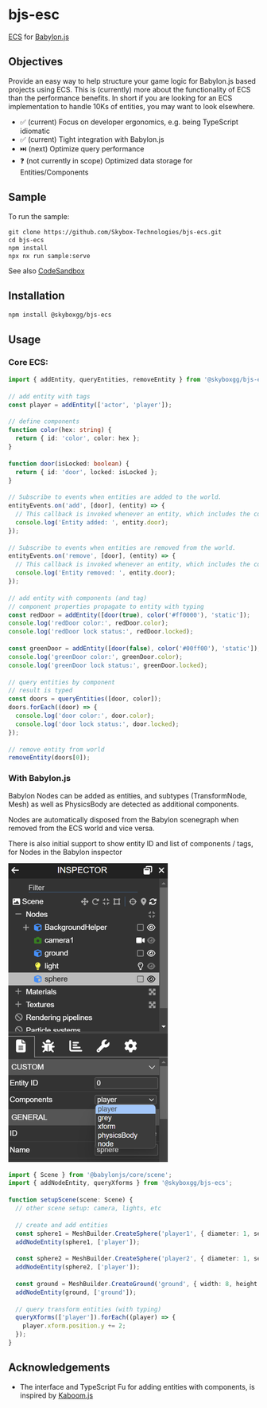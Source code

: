 # bjs-esc

[ECS](https://en.wikipedia.org/wiki/Entity_component_system) for [Babylon.js](https://babylonjs.com/)

## Objectives

Provide an easy way to help structure your game logic for Babylon.js based projects using ECS.
This is (currently) more about the functionality of ECS than the performance benefits.
In short if you are looking for an ECS implementation to handle 10Ks of entities,
you may want to look elsewhere.

- ✅ (current) Focus on developer ergonomics, e.g. being TypeScript idiomatic
- ✅ (current) Tight integration with Babylon.js
- ⏭️ (next) Optimize query performance
- ❓ (not currently in scope) Optimized data storage for Entities/Components

## Sample

To run the sample:

```
git clone https://github.com/Skybox-Technologies/bjs-ecs.git
cd bjs-ecs
npm install
npx nx run sample:serve
```

See also [CodeSandbox](https://codesandbox.io/p/devbox/bjs-ecs-sample-sw27pj?file=%2Fsrc%2FcreateScene.ts)

## Installation

```
npm install @skyboxgg/bjs-ecs
```

## Usage

### Core ECS:

```ts
import { addEntity, queryEntities, removeEntity } from '@skyboxgg/bjs-ecs';

// add entity with tags
const player = addEntity(['actor', 'player']);

// define components
function color(hex: string) {
  return { id: 'color', color: hex };
}

function door(isLocked: boolean) {
  return { id: 'door', locked: isLocked };
}

// Subscribe to events when entities are added to the world.
entityEvents.on('add', [door], (entity) => {
  // This callback is invoked whenever an entity, which includes the components specified in the second argument, is added to the world.
  console.log('Entity added: ', entity.door);
});

// Subscribe to events when entities are removed from the world.
entityEvents.on('remove', [door], (entity) => {
  // This callback is invoked whenever an entity, which includes the components specified in the second argument, is removed from the world.
  console.log('Entity removed: ', entity.door);
});

// add entity with components (and tag)
// component properties propagate to entity with typing
const redDoor = addEntity([door(true), color('#ff0000'), 'static']);
console.log('redDoor color:', redDoor.color);
console.log('redDoor lock status:', redDoor.locked);

const greenDoor = addEntity([door(false), color('#00ff00'), 'static']);
console.log('greenDoor color:', greenDoor.color);
console.log('greenDoor lock status:', greenDoor.locked);

// query entities by component
// result is typed
const doors = queryEntities([door, color]);
doors.forEach((door) => {
  console.log('door color:', door.color);
  console.log('door lock status:', door.locked);
});

// remove entity from world
removeEntity(doors[0]);
```

### With Babylon.js

Babylon Nodes can be added as entities, and subtypes (TransformNode, Mesh) as well as PhysicsBody
are detected as additional components.

Nodes are automatically disposed from the Babylon scenegraph when removed from the ECS world and vice versa.

There is also initial support to show entity ID and list of components / tags, for Nodes in the Babylon inspector

![Inspector Support](https://raw.githubusercontent.com/Skybox-Technologies/bjs-ecs/main/libs/bjs-ecs/inspector.png)

```ts
import { Scene } from '@babylonjs/core/scene';
import { addNodeEntity, queryXforms } from '@skyboxgg/bjs-ecs';

function setupScene(scene: Scene) {
  // other scene setup: camera, lights, etc

  // create and add entities
  const sphere1 = MeshBuilder.CreateSphere('player1', { diameter: 1, segments: 32 }, scene);
  addNodeEntity(sphere1, ['player']);

  const sphere2 = MeshBuilder.CreateSphere('player2', { diameter: 1, segments: 32 }, scene);
  addNodeEntity(sphere2, ['player']);

  const ground = MeshBuilder.CreateGround('ground', { width: 8, height: 6 }, scene);
  addNodeEntity(ground, ['ground']);

  // query transform entities (with typing)
  queryXforms(['player']).forEach((player) => {
    player.xform.position.y += 2;
  });
}
```

## Acknowledgements

- The interface and TypeScript Fu for adding entities with components, is inspired by [Kaboom.js](https://kaboomjs.com/)

